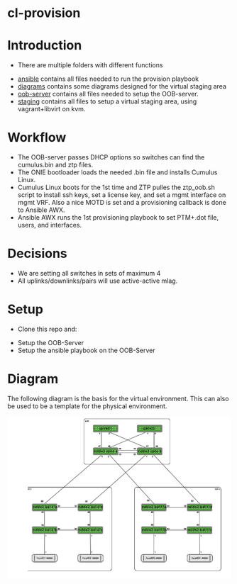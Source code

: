 # cl-provision

# Introduction
- There are multiple folders with different functions
* [ansible](ansible/) contains all files needed to run the provision playbook
* [diagrams](diagrams/) contains some diagrams designed for the virtual staging area
* [oob-server](oob-server/) contains all files needed to setup the OOB-server.
* [staging](staging/) contains all files to setup a virtual staging area, using vagrant+libvirt on kvm.

# Workflow
- The OOB-server passes DHCP options so switches can find the cumulus.bin and ztp files.
- The ONIE bootloader loads the needed .bin file and installs Cumulus Linux.
- Cumulus Linux boots for the 1st time and ZTP pulles the ztp_oob.sh script to install ssh keys, set a license key, and set a mgmt interface on mgmt VRF.
  Also a nice MOTD is set and a provisioning callback is done to Ansible AWX.
- Ansible AWX runs the 1st provisioning playbook to set PTM+.dot file, users, and interfaces.

# Decisions
- We are setting all switches in sets of maximum 4
- All uplinks/downlinks/pairs will use active-active mlag.

# Setup
- Clone this repo and:
* Setup the OOB-Server
* Setup the ansible playbook on the OOB-Server

# Diagram
The following diagram is the basis for the virtual environment. This can also be used to be a template for the physical environment.

![diagram](diagrams/naturalis.png)  
